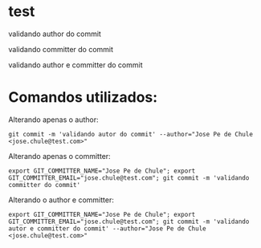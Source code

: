 # test
validando author do commit

validando committer do commit

validando author e committer do commit

# Comandos utilizados:
Alterando apenas o author:
```
git commit -m 'validando autor do commit' --author="Jose Pe de Chule <jose.chule@test.com>"
```

Alterando apenas o committer:
```
export GIT_COMMITTER_NAME="Jose Pe de Chule"; export GIT_COMMITTER_EMAIL="jose.chule@test.com"; git commit -m 'validando committer do commit'
```

Alterando o author e committer:
```
export GIT_COMMITTER_NAME="Jose Pe de Chule"; export GIT_COMMITTER_EMAIL="jose.chule@test.com"; git commit -m 'validando autor e committer do commit' --author="Jose Pe de Chule <jose.chule@test.com>"
```